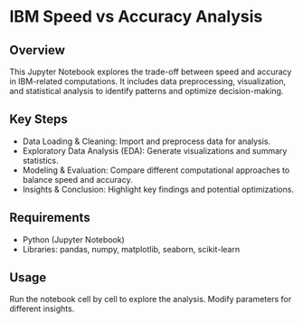 # IBM Speed vs Accuracy Analysis
## Overview
This Jupyter Notebook explores the trade-off between speed and accuracy in IBM-related computations. It includes data preprocessing, visualization, and statistical analysis to identify patterns and optimize decision-making.

## Key Steps
- Data Loading & Cleaning: Import and preprocess data for analysis.
- Exploratory Data Analysis (EDA): Generate visualizations and summary statistics.
- Modeling & Evaluation: Compare different computational approaches to balance speed and accuracy.
- Insights & Conclusion: Highlight key findings and potential optimizations.
  
## Requirements
- Python (Jupyter Notebook)
- Libraries: pandas, numpy, matplotlib, seaborn, scikit-learn
  
## Usage
Run the notebook cell by cell to explore the analysis. Modify parameters for different insights.
